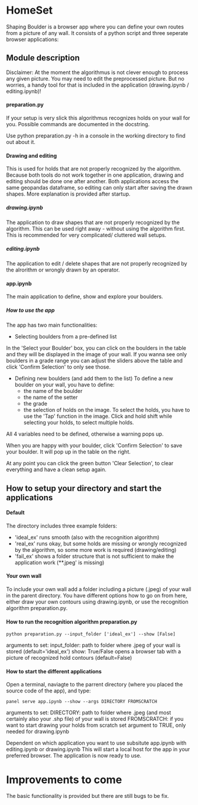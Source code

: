 # HomeSet
Shaping Boulder is a browser app where you can define your own routes from a picture of any wall. 
It consists of a python script and three seperate browser applications:

## Module description
Disclaimer: At the moment the algorithmus is not clever enough to process any given picture. You may need to edit the preprocessed picture.
But no worries, a handy tool for that is included in the application (drawing.ipynb / editing.ipynb)! 

#### preparation.py 
If your setup is very slick this algorithmus recognizes holds on your wall for you. Possible commands are documented in the docstring.

Use python preparation.py -h in a console in the working directory to find out about it.

#### Drawing and editing 
This is used for holds that are not properly recognized by the algorithm. 
Because both tools do not work together in one application, drawing and editing should be done one after another. Both applications access the same geopandas dataframe, so editing can only start after saving the drawn shapes. More explanation is provided after startup.

##### drawing.ipynb
The application to draw shapes that are not properly recognized by the algorithm. This can be used right away - without using the algorithm first. This is recommended for very complicated/ cluttered wall setups.

##### editing.ipynb 
The application to edit / delete shapes that are not properly recognized by the alrorithm or wrongly drawn by an operator.

#### app.ipynb
The main application to define, show and explore your boulders.

##### How to use the app 
The app has two main functionalities: 
- Selecting boulders from a pre-defined list 

In the 'Select your Boulder' box, you can click on the boulders in the table and they will be displayed in the image of your wall. If you wanna see only boulders in a grade range you can adjust the sliders above the table and click 'Confirm Selection' to only see those.

- Defining new boulders (and add them to the list)
To define a new boulder on your wall, you have to define: 
  - the name of the boulder
  - the name of the setter 
  - the grade
  - the selection of holds on the image. To select the holds, you have to use the 'Tap' function in the image. Click and hold shift while selecting your holds, to select multiple holds.

All 4 variables need to be defined, otherwise a warning pops up. 

When you are happy with your boulder, click 'Confirm Selection' to save your boulder. It will pop up in the table on the right. 


At any point you can click the green button 'Clear Selection', to clear everything and have a clean setup again.

## How to setup your directory and start the applications
#### Default
The directory includes three example folders:
- 'ideal_ex' runs smooth (also with the recognition algorithm)
- 'real_ex' runs okay, but some holds are missing or wrongly recognized by the algorithm, so some more work is required (drawing/editing)
- 'fail_ex' shows a folder structure that is not sufficient to make the application work (**.jpeg' is missing)
#### Your own wall
To include your own wall add a folder including a picture (.jpeg) of your wall in the parent directory.
You have different options how to go on from here, either draw your own contours using drawing.ipynb, or use the recognition algorithm preparation.py.

#### How to run the recognition algorithm preparation.py
```
python preparation.py --input_folder ['ideal_ex'] --show [False]
```
arguments to set:
input_folder: path to folder where .jpeg of your wall is stored (default='ideal_ex')
show: True/False opens a browser tab with a picture of recognized hold contours (default=False)

#### How to start the different applications

Open a terminal, naviagte to the parrent directory (where you placed the source code of the app), and type:

```
panel serve app.ipynb --show --args DIRECTORY FROMSCRATCH
```
arguments to set:
DIRECTORY: path to folder where .jpeg (and most certainly also your .shp file) of your wall is stored
FROMSCRATCH: if you want to start drawing your holds from scratch set argument to TRUE, only needed for drawing.ipynb

Dependent on which application you want to use subsitute app.ipynb with editing.ipynb or drawing.ipynb
This will start a local host for the app in your preferred browser.
The application is now ready to use.

# Improvements to come
The basic functionality is provided but there are still bugs to be fix.


